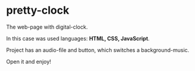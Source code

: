# pretty-clock
The web-page with digital-clock.

In this case was used languages: **HTML, CSS, JavaScript**.

Project has an audio-file and button, which switches a background-music.

Open it and enjoy!
